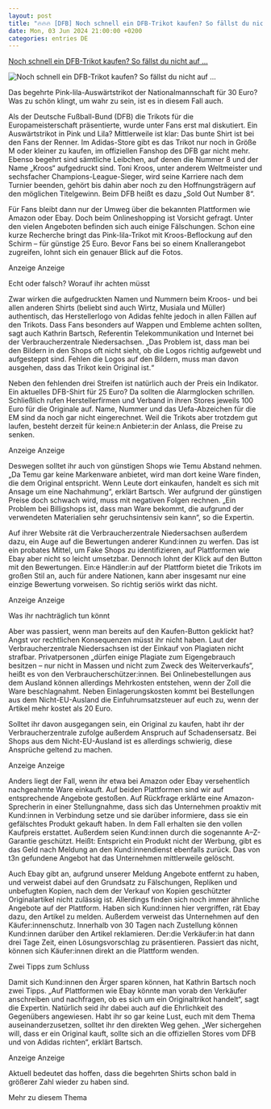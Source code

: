 ```yaml
---
layout: post
title: "🔥🔥🔥 [DFB] Noch schnell ein DFB-Trikot kaufen? So fällst du nicht auf ..."
date: Mon, 03 Jun 2024 21:00:00 +0200
categories: entries DE
---
```

[Noch schnell ein DFB-Trikot kaufen? So fällst du nicht auf ...](https://t3n.de/news/noch-schnell-ein-dfb-trikot-kaufen-so-faellst-du-nicht-auf-faelschungen-herein-1628100/)

![Noch schnell ein DFB-Trikot kaufen? So fällst du nicht auf ...](https://t3n.de/news/wp-content/uploads/2024/03/em-trikot-dfb-pink.jpg)

Das begehrte Pink-lila-Auswärtstrikot der Nationalmannschaft für 30 Euro? Was zu schön klingt, um wahr zu sein, ist es in diesem Fall auch.

Als der Deutsche Fußball-Bund (DFB) die Trikots für die Europameisterschaft präsentierte, wurde unter Fans erst mal diskutiert. Ein Auswärtstrikot in Pink und Lila? Mittlerweile ist klar: Das bunte Shirt ist bei den Fans der Renner. Im Adidas-Store gibt es das Trikot nur noch in Größe M oder kleiner zu kaufen, im offiziellen Fanshop des DFB gar nicht mehr. Ebenso begehrt sind sämtliche Leibchen, auf denen die Nummer 8 und der Name „Kroos“ aufgedruckt sind. Toni Kroos, unter anderem Weltmeister und sechsfacher Champions-League-Sieger, wird seine Karriere nach dem Turnier beenden, gehört bis dahin aber noch zu den Hoffnungsträgern auf den möglichen Titelgewinn. Beim DFB heißt es dazu „Sold Out Number 8“.

Für Fans bleibt dann nur der Umweg über die bekannten Plattformen wie Amazon oder Ebay. Doch beim Onlineshopping ist Vorsicht gefragt. Unter den vielen Angeboten befinden sich auch einige Fälschungen. Schon eine kurze Recherche bringt das Pink-lila-Trikot mit Kroos-Beflockung auf den Schirm – für günstige 25 Euro. Bevor Fans bei so einem Knallerangebot zugreifen, lohnt sich ein genauer Blick auf die Fotos.

Anzeige Anzeige

Echt oder falsch? Worauf ihr achten müsst

Zwar wirken die aufgedruckten Namen und Nummern beim Kroos- und bei allen anderen Shirts (beliebt sind auch Wirtz, Musiala und Müller) authentisch, das Herstellerlogo von Adidas fehlte jedoch in allen Fällen auf den Trikots. Dass Fans besonders auf Wappen und Embleme achten sollten, sagt auch Kathrin Bartsch, Referentin Telekommunikation und Internet bei der Verbraucherzentrale Niedersachsen. „Das Problem ist, dass man bei den Bildern in den Shops oft nicht sieht, ob die Logos richtig aufgewebt und aufgesteppt sind. Fehlen die Logos auf den Bildern, muss man davon ausgehen, dass das Trikot kein Original ist.“

Neben den fehlenden drei Streifen ist natürlich auch der Preis ein Indikator. Ein aktuelles DFB-Shirt für 25 Euro? Da sollten die Alarmglocken schrillen. Schließlich rufen Herstellerfirmen und Verband in ihren Stores jeweils 100 Euro für die Originale auf. Name, Nummer und das Uefa-Abzeichen für die EM sind da noch gar nicht eingerechnet. Weil die Trikots aber trotzdem gut laufen, besteht derzeit für keine:n Anbieter:in der Anlass, die Preise zu senken.

Anzeige Anzeige

Deswegen solltet ihr auch von günstigen Shops wie Temu Abstand nehmen. „Da Temu gar keine Markenware anbietet, wird man dort keine Ware finden, die dem Original entspricht. Wenn Leute dort einkaufen, handelt es sich mit Ansage um eine Nachahmung“, erklärt Bartsch. Wer aufgrund der günstigen Preise doch schwach wird, muss mit negativen Folgen rechnen. „Ein Problem bei Billigshops ist, dass man Ware bekommt, die aufgrund der verwendeten Materialien sehr geruchsintensiv sein kann“, so die Expertin.

Auf ihrer Website rät die Verbraucherzentrale Niedersachsen außerdem dazu, ein Auge auf die Bewertungen anderer Kund:innen zu werfen. Das ist ein probates Mittel, um Fake Shops zu identifizieren, auf Plattformen wie Ebay aber nicht so leicht umsetzbar. Dennoch lohnt der Klick auf den Button mit den Bewertungen. Ein:e Händler:in auf der Plattform bietet die Trikots im großen Stil an, auch für andere Nationen, kann aber insgesamt nur eine einzige Bewertung vorweisen. So richtig seriös wirkt das nicht.

Anzeige Anzeige

Was ihr nachträglich tun könnt

Aber was passiert, wenn man bereits auf den Kaufen-Button geklickt hat? Angst vor rechtlichen Konsequenzen müsst ihr nicht haben. Laut der Verbraucherzentrale Niedersachsen ist der Einkauf von Plagiaten nicht strafbar. Privatpersonen „dürfen einige Plagiate zum Eigengebrauch besitzen – nur nicht in Massen und nicht zum Zweck des Weiterverkaufs“, heißt es von den Verbraucherschützer:innen. Bei Onlinebestellungen aus dem Ausland können allerdings Mehrkosten entstehen, wenn der Zoll die Ware beschlagnahmt. Neben Einlagerungskosten kommt bei Bestellungen aus dem Nicht-EU-Ausland die Einfuhrumsatzsteuer auf euch zu, wenn der Artikel mehr kostet als 20 Euro.

Solltet ihr davon ausgegangen sein, ein Original zu kaufen, habt ihr der Verbraucherzentrale zufolge außerdem Anspruch auf Schadensersatz. Bei Shops aus dem Nicht-EU-Ausland ist es allerdings schwierig, diese Ansprüche geltend zu machen.

Anzeige Anzeige

Anders liegt der Fall, wenn ihr etwa bei Amazon oder Ebay versehentlich nachgeahmte Ware einkauft. Auf beiden Plattformen sind wir auf entsprechende Angebote gestoßen. Auf Rückfrage erklärte eine Amazon-Sprecherin in einer Stellungnahme, dass sich das Unternehmen proaktiv mit Kund:innen in Verbindung setze und sie darüber informiere, dass sie ein gefälschtes Produkt gekauft haben. In dem Fall erhalten sie den vollen Kaufpreis erstattet. Außerdem seien Kund:innen durch die sogenannte A–Z-Garantie geschützt. Heißt: Entspricht ein Produkt nicht der Werbung, gibt es das Geld nach Meldung an den Kund:innendienst ebenfalls zurück. Das von t3n gefundene Angebot hat das Unternehmen mittlerweile gelöscht.

Auch Ebay gibt an, aufgrund unserer Meldung Angebote entfernt zu haben, und verweist dabei auf den Grundsatz zu Fälschungen, Repliken und unbefugten Kopien, nach dem der Verkauf von Kopien geschützter Originalartikel nicht zulässig ist. Allerdings finden sich noch immer ähnliche Angebote auf der Plattform. Haben sich Kund:innen hier vergriffen, rät Ebay dazu, den Artikel zu melden. Außerdem verweist das Unternehmen auf den Käufer:innenschutz. Innerhalb von 30 Tagen nach Zustellung können Kund:innen darüber den Artikel reklamieren. Der:die Verkäufer:in hat dann drei Tage Zeit, einen Lösungsvorschlag zu präsentieren. Passiert das nicht, können sich Käufer:innen direkt an die Plattform wenden.

Zwei Tipps zum Schluss

Damit sich Kund:innen den Ärger sparen können, hat Kathrin Bartsch noch zwei Tipps. „Auf Plattformen wie Ebay könnte man vorab den Verkäufer anschreiben und nachfragen, ob es sich um ein Originaltrikot handelt“, sagt die Expertin. Natürlich seid ihr dabei auch auf die Ehrlichkeit des Gegenübers angewiesen. Habt ihr so gar keine Lust, euch mit dem Thema auseinanderzusetzen, solltet ihr den direkten Weg gehen. „Wer sichergehen will, dass er ein Original kauft, sollte sich an die offiziellen Stores vom DFB und von Adidas richten“, erklärt Bartsch.

Anzeige Anzeige

Aktuell bedeutet das hoffen, dass die begehrten Shirts schon bald in größerer Zahl wieder zu haben sind.

Mehr zu diesem Thema

